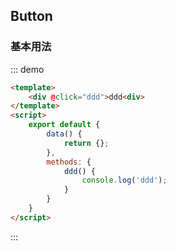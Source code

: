 <script>
    export default {
        data() {
            return {};
        },
        methods: {
            ddd() {
                console.log('ddd');
            }
        }
    }
</script>
## Button

### 基本用法

::: demo
```html
<template>
    <div @click="ddd">ddd<div>
</template>
<script>
    export default {
        data() {
            return {};
        },
        methods: {
            ddd() {
                console.log('ddd');
            }
        }
    }
</script>
```
:::
